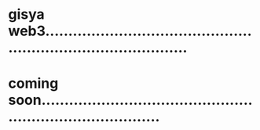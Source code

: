 # gisya web3....................................................................................
# coming soon...............................................................................
